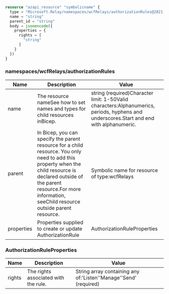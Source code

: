 ```terraform
resource "azapi_resource" "symbolicname" {
  type = "Microsoft.Relay/namespaces/wcfRelays/authorizationRules@2021-11-01"
  name = "string"
  parent_id = "string"
  body = jsonencode({
    properties = {
      rights = [
        "string"
      ]
    }
  })
}

```

### namespaces/wcfRelays/authorizationRules

| Name | Description | Value |
|-|-|-|
| name | The resource nameSee how to set names and types for child resources inBicep. | string (required)Character limit: 1-50Valid characters:Alphanumerics, periods, hyphens and underscores.Start and end with alphanumeric. |
| parent | In Bicep, you can specify the parent resource for a child resource. You only need to add this property when the child resource is declared outside of the parent resource.For more information, seeChild resource outside parent resource. | Symbolic name for resource of type:wcfRelays |
| properties | Properties supplied to create or update AuthorizationRule | AuthorizationRuleProperties |


### AuthorizationRuleProperties

| Name | Description | Value |
|-|-|-|
| rights | The rights associated with the rule. | String array containing any of:'Listen''Manage''Send' (required) |


